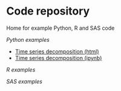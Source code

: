 # Code repository
Home for example Python, R and SAS code 

_Python examples_
- [Time series decomposition (html)](/code/index.md/M3TimeSeriesDecomposition.html)
- [Time series decomposition (ipynb)](/code/index.md/M3TimeSeriesDecomposition.ipynb)

_R examples_

_SAS examples_
